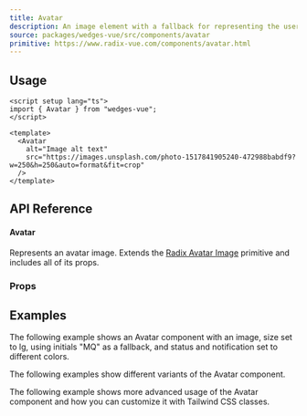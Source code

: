 ```yaml
---
title: Avatar
description: An image element with a fallback for representing the user.
source: packages/wedges-vue/src/components/avatar
primitive: https://www.radix-vue.com/components/avatar.html
---
```


<ComponentPreview name="AvatarPreview" />

## Usage

```vue
<script setup lang="ts">
import { Avatar } from "wedges-vue";
</script>

<template>
  <Avatar
    alt="Image alt text"
    src="https://images.unsplash.com/photo-1517841905240-472988babdf9?w=250&h=250&auto=format&fit=crop"
  />
</template>
```

## API Reference

#### Avatar

Represents an avatar image. Extends the <a href="https://www.radix-vue.com/components/avatar#image" rel="nofollow noreferrer" target="_blank">Radix Avatar Image</a> primitive and includes all of its props.

### Props
<!-- @include: ../../meta/Avatar.md -->

## Examples

The following example shows an Avatar component with an image, size set to lg, using initials "MQ" as a fallback, and status and notification set to different colors.

<ComponentPreview name="AvatarExampleOne" />

The following examples show different variants of the Avatar component.

<ComponentPreview name="AvatarExampleTwo" />

The following example shows more advanced usage of the Avatar component and how you can customize it with Tailwind CSS classes.

<ComponentPreview name="AvatarExampleThree" />
